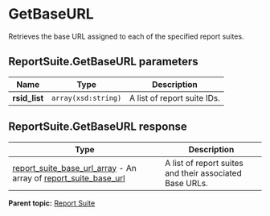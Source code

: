 # GetBaseURL

Retrieves the base URL assigned to each of the specified report suites.

## ReportSuite.GetBaseURL parameters

|Name|Type|Description|
|----|----|-----------|
| **rsid\_list** | `array(xsd:string)` |A list of report suite IDs.|

## ReportSuite.GetBaseURL response

|Type|Description|
|----|-----------|
|  [report\_suite\_base\_url\_array](../../data_types/r_report_suite_base_url_array.md#) - An array of [report\_suite\_base\_url](../../data_types/r_report_suite_base_url.md#) |A list of report suites and their associated Base URLs.|

**Parent topic:** [Report Suite](../../methods/report_suite/r_methods_reportsuite.md)

